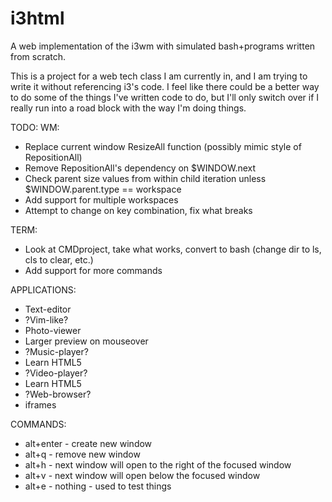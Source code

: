 i3html
======

A web implementation of the i3wm with simulated bash+programs written from scratch.

This is a project for a web tech class I am currently in, and I am trying to write it without referencing i3's code. I feel like there could be a better way to do some of the things I've written code to do, but I'll only switch over if I really run into a road block with the way I'm doing things.

TODO:
 WM:
 - Replace current window ResizeAll function (possibly mimic style of RepositionAll)
 - Remove RepositionAll's dependency on $WINDOW.next
  - Check parent size values from within child iteration unless $WINDOW.parent.type == workspace
 - Add support for multiple workspaces
  - Attempt to change on key combination, fix what breaks
  
 TERM:
 - Look at CMDproject, take what works, convert to bash (change dir to ls, cls to clear, etc.)
  - Add support for more commands
 
 APPLICATIONS:
 - Text-editor
  - ?Vim-like?
 - Photo-viewer
  - Larger preview on mouseover
 - ?Music-player?
  - Learn HTML5
 - ?Video-player?
  - Learn HTML5
 - ?Web-browser?
  - iframes

COMMANDS:
 - alt+enter - create new window
 - alt+q - remove new window
 - alt+h - next window will open to the right of the focused window
 - alt+v - next window will open below the focused window
 - alt+e - nothing - used to test things
